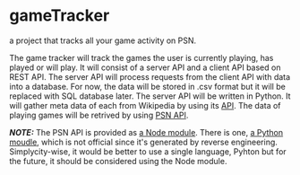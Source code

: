 # gameTracker
a project that tracks all your game activity on PSN.

The game tracker will track the games the user is currently playing, has played or will play. It will consist of a server API and a client API based on REST API. The server API will process requests from the client API with data into a database. For now, the data will be stored in .csv format but it will be replaced with SQL database later. The server API will be written in Python. It will gather meta data of each from Wikipedia by using its [API](https://api.wikimedia.org/wiki/Getting_started_with_Wikimedia_APIs). The data of playing games will be retrived by using [PSN API](https://www.npmjs.com/package/psn-api).

**_NOTE:_** The PSN API is provided as [a Node module](https://www.npmjs.com/package/psn-api). There is one, [a Python moudle](https://pypi.org/project/PSNAWP/), which is not official since it's generated by reverse engineering. Simplycity-wise, it would be better to use a single language, Pyhton but for the future, it should be considered using the Node module. 

